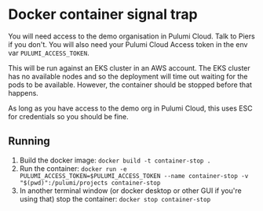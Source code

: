 # Docker container signal trap

You will need access to the demo organisation in Pulumi Cloud. Talk to Piers if you don't.
You will also need your Pulumi Cloud Access token in the env var `PULUMI_ACCESS_TOKEN`.

This will be run against an EKS cluster in an AWS account. The EKS cluster has no available nodes and so the deployment will time out waiting for the pods to be available. However, the container should be stopped before that happens. 

As long as you have access to the demo org in Pulumi Cloud, this uses ESC for credentials so you should be fine.

## Running

1. Build the docker image: `docker build -t container-stop .`
1. Run the container: `docker run -e PULUMI_ACCESS_TOKEN=$PULUMI_ACCESS_TOKEN --name container-stop -v "$(pwd)":/pulumi/projects container-stop`
1. In another terminal window (or docker desktop or other GUI if you're using that) stop the container: `docker stop container-stop`
